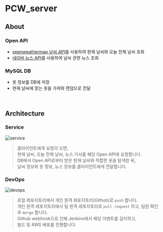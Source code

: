 # PCW_server

## About
### Open API
- [openweathermap 날씨 API](https://openweathermap.org/API)를 사용하여 현재 날씨와 오늘 전체 날씨 조회
- [네이버 뉴스 API](https://developers.naver.com/docs/search/news/)를 사용하여 날씨 관련 뉴스 조회
### MySQL DB
- 옷 정보를 DB에 저장
- 현재 날씨에 맞는 옷을 가져와 랜덤으로 전달
<br>

## Architecture
### Service
![service](https://user-images.githubusercontent.com/61102301/100213583-233dab80-2f52-11eb-8ac7-e6b909e59ba6.jpeg)
> 클라이언트에게 요청이 오면,<br>현재 날씨, 오늘 전체 날씨, 뉴스 기사를 해당 Open API에 요청합니다.<br>DB에서 Open API로부터 받은 현재 날씨와 적합한 옷을 탐색한 뒤,<br>날씨 정보와 옷 정보, 뉴스 정보를 클라이언트에게 전달합니다.

### DevOps
![devops](https://user-images.githubusercontent.com/61102301/100213594-26389c00-2f52-11eb-9f09-669f4e2a6c52.jpeg)
> 로컬 레포지토리에서 개인 원격 레포지토리(Github)로 `push` 합니다.<br>개인 원격 레포지토리에서 팀 원격 레포지토리로 `pull request` 하고, 팀원 확인 후 `merge` 합니다.<br>Github webhook으로 인해 Jenkins에서 해당 이벤트를 감지하고,<br>빌드 및 AWS 배포를 진행합니다.